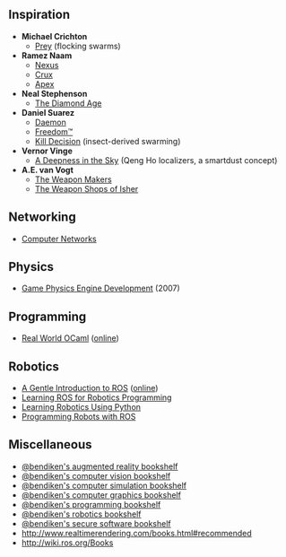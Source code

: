 Inspiration
-----------

* **Michael Crichton**
  * [Prey](https://www.goodreads.com/book/show/83763.Prey) (flocking swarms)
* **Ramez Naam**
  * [Nexus](https://www.goodreads.com/book/show/24968342-nexus)
  * [Crux](https://www.goodreads.com/book/show/24968626-crux)
  * [Apex](https://www.goodreads.com/book/show/22449929-apex)
* **Neal Stephenson**
  * [The Diamond Age](https://www.goodreads.com/book/show/15719945-the-diamond-age)
* **Daniel Suarez**
  * [Daemon](https://www.goodreads.com/book/show/12308790-daemon)
  * [Freedom™](https://www.goodreads.com/book/show/11231211-freedom-tm)
  * [Kill Decision](https://www.goodreads.com/book/show/15740433-kill-decision) (insect-derived swarming)
* **Vernor Vinge**
  * [A Deepness in the Sky](https://www.goodreads.com/book/show/226004.A_Deepness_in_the_Sky) (Qeng Ho localizers, a smartdust concept)
* **A.E. van Vogt**
  * [The Weapon Makers](https://www.goodreads.com/book/show/525006.The_Weapon_Makers)
  * [The Weapon Shops of Isher](https://www.goodreads.com/book/show/358902.The_Weapon_Shops_of_Isher)

Networking
----------

* [Computer Networks](https://www.goodreads.com/book/show/19700289-computer-networks)

Physics
-------

* [Game Physics Engine Development](https://www.goodreads.com/book/show/19169920-game-physics-engine-development)
  (2007)

Programming
-----------

* [Real World OCaml](https://www.goodreads.com/book/show/19260108-real-world-ocaml)
  ([online](https://realworldocaml.org/))

Robotics
--------

* [A Gentle Introduction to ROS](https://www.goodreads.com/book/show/26017473-a-gentle-introduction-to-ros)
  ([online](https://cse.sc.edu/~jokane/agitr/))
* [Learning ROS for Robotics Programming](https://www.goodreads.com/book/show/18643014-learning-ros-for-robotics-programming)
* [Learning Robotics Using Python](https://www.goodreads.com/book/show/25671129-learning-robotics-using-python)
* [Programming Robots with ROS](https://www.goodreads.com/book/show/25801530-programming-robots-with-ros)

Miscellaneous
-------------

* [@bendiken's augmented reality bookshelf](https://www.goodreads.com/review/list/22170557-arto-bendiken?shelf=augmented-reality)
* [@bendiken's computer vision bookshelf](https://www.goodreads.com/review/list/22170557-arto-bendiken?shelf=computer-vision)
* [@bendiken's computer simulation bookshelf](https://www.goodreads.com/review/list/22170557-arto-bendiken?shelf=computer-simulation)
* [@bendiken's computer graphics bookshelf](https://www.goodreads.com/review/list/22170557-arto-bendiken?shelf=computer-graphics)
* [@bendiken's programming bookshelf](https://www.goodreads.com/review/list/22170557-arto-bendiken?shelf=programming)
* [@bendiken's robotics bookshelf](https://www.goodreads.com/review/list/22170557-arto-bendiken?shelf=robotics)
* [@bendiken's secure software bookshelf](https://www.goodreads.com/review/list/22170557-arto-bendiken?shelf=secure-software)
* http://www.realtimerendering.com/books.html#recommended
* http://wiki.ros.org/Books
